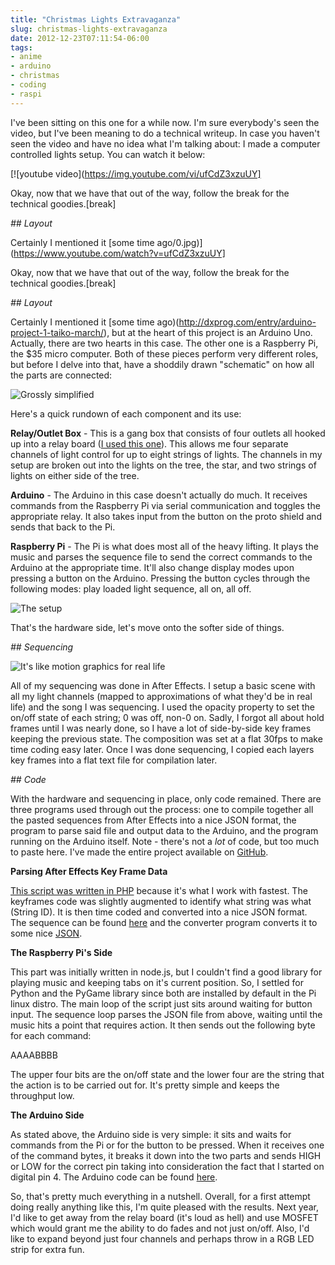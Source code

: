 ```yaml
---
title: "Christmas Lights Extravaganza"
slug: christmas-lights-extravaganza
date: 2012-12-23T07:11:54-06:00
tags:
- anime
- arduino
- christmas
- coding
- raspi
---
```

I've been sitting on this one for a while now. I'm sure everybody's seen the video, but I've been meaning to do a technical writeup. In case you haven't seen the video and have no idea what I'm talking about: I made a computer controlled lights setup. You can watch it below:

[![youtube video](https://img.youtube.com/vi/ufCdZ3xzuUY]

Okay, now that we have that out of the way, follow the break for the technical goodies.[break]

_## Layout_

Certainly I mentioned it [some time ago/0.jpg)](https://www.youtube.com/watch?v=ufCdZ3xzuUY]

Okay, now that we have that out of the way, follow the break for the technical goodies.[break]

_## Layout_

Certainly I mentioned it [some time ago)(http://dxprog.com/entry/arduino-project-1-taiko-march/), but at the heart of this project is an Arduino Uno. Actually, there are two hearts in this case. The other one is a Raspberry Pi, the $35 micro computer. Both of these pieces perform very different roles, but before I delve into that, have a shoddily drawn "schematic" on how all the parts are connected:

![](http://images.dxprog.com/blog/tree_lights_schematic.jpg "Grossly simplified")

Here's a quick rundown of each component and its use:

**Relay/Outlet Box** - This is a gang box that consists of four outlets all hooked up into a relay board ([I used this one](http://www.amazon.com/SainSmart-4-Channel-Relay-Module-Arduino/dp/B0057OC5O8/ref=sr_1_2?ie=UTF8&amp;amp;amp;amp;qid=1356312659&amp;amp;amp;amp;sr=8-2&amp;amp;amp;amp;keywords=relay+board)). This allows me four separate channels of light control for up to eight strings of lights. The channels in my setup are broken out into the lights on the tree, the star, and two strings of lights on either side of the tree.

**Arduino** - The Arduino in this case doesn't actually do much. It receives commands from the Raspberry Pi via serial communication and toggles the appropriate relay. It also takes input from the button on the proto shield and sends that back to the Pi.

**Raspberry Pi** - The Pi is what does most all of the heavy lifting. It plays the music and parses the sequence file to send the correct commands to the Arduino at the appropriate time. It'll also change display modes upon pressing a button on the Arduino. Pressing the button cycles through the following modes: play loaded light sequence, all on, all off.

![](http://images.dxprog.com/blog/tree_lights_hardware.jpg "The setup")

That's the hardware side, let's move onto the softer side of things.

_## Sequencing_

![](http://images.dxprog.com/blog/tree_lights_after_effects.jpg "It's like motion graphics for real life")

All of my sequencing was done in After Effects. I setup a basic scene with all my light channels (mapped to approximations of what they'd be in real life) and the song I was sequencing. I used the opacity property to set the on/off state of each string; 0 was off, non-0 on. Sadly, I forgot all about hold frames until I was nearly done, so I have a lot of side-by-side key frames keeping the previous state. The composition was set at a flat 30fps to make time coding easy later. Once I was done sequencing, I copied each layers key frames into a flat text file for compilation later.

_## Code_

With the hardware and sequencing in place, only code remained. There are three programs used through out the process: one to compile together all the pasted sequences from After Effects into a nice JSON format, the program to parse said file and output data to the Arduino, and the program running on the Arduino itself. Note - there's not a _lot_ of code, but too much to paste here. I've made the entire project available on [GitHub](https://github.com/dxprog/ChristmasLights).

**Parsing After Effects Key Frame Data**

[This script was written in PHP](https://github.com/dxprog/ChristmasLights/blob/master/compile.php) because it's what I work with fastest. The keyframes code was slightly augmented to identify what string was what (String ID). It is then time coded and converted into a nice JSON format. The sequence can be found [here](https://github.com/dxprog/ChristmasLights/blob/master/holy_night.txt) and the converter program converts it to some nice [JSON](https://raw.github.com/dxprog/ChristmasLights/master/holy_night.js).

**The Raspberry Pi's Side**

This part was initially written in node.js, but I couldn't find a good library for playing music and keeping tabs on it's current position. So, I settled for Python and the PyGame library since both are installed by default in the Pi linux distro. The main loop of the script just sits around waiting for button input. The sequence loop parses the JSON file from above, waiting until the music hits a point that requires action. It then sends out the following byte for each command:

AAAABBBB

The upper four bits are the on/off state and the lower four are the string that the action is to be carried out for. It's pretty simple and keeps the throughput low.

**The Arduino Side**

As stated above, the Arduino side is very simple: it sits and waits for commands from the Pi or for the button to be pressed. When it receives one of the command bytes, it breaks it down into the two parts and sends HIGH or LOW for the correct pin taking into consideration the fact that I started on digital pin 4. The Arduino code can be found [here](https://github.com/dxprog/ChristmasLights/blob/master/controller.ino).

So, that's pretty much everything in a nutshell. Overall, for a first attempt doing really anything like this, I'm quite pleased with the results. Next year, I'd like to get away from the relay board (it's loud as hell) and use MOSFET which would grant me the ability to do fades and not just on/off. Also, I'd like to expand beyond just four channels and perhaps throw in a RGB LED strip for extra fun.
